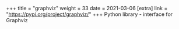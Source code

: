 +++
title = "graphviz"
weight = 33
date = 2021-03-06
[extra]
link = "https://pypi.org/project/graphviz/"
+++
Python library - interface for Graphviz

